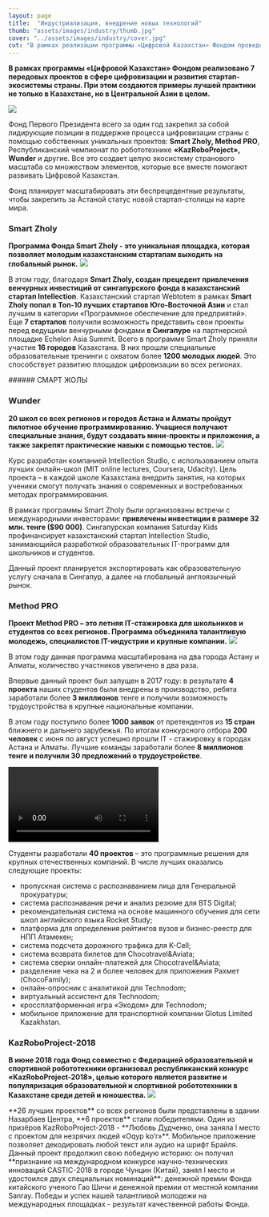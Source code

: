 ```yaml
---
layout: page
title:  "Индустриализация, внедрение новых технологий"
thumb: "assets/images/industry/thumb.jpg"
cover: "../assets/images/industry/cover.jpg"
cut: "В рамках реализации программы «Цифровой Казахстан» Фондом проведено 6 проектов. Реализуются передовые программы в сфере цифровизации и развития стартап-экосистемы страны, создавая примеры лучшей практики не только в Казахстане, но в Центральной Азии в целом."
---
```


**В рамках программы «Цифровой Казахстан» Фондом реализовано 7 передовых
проектов в сфере цифровизации и развития стартап-экосистемы страны.
При этом создаются примеры лучшей практики не только в Казахстане,
но в Центральной Азии в целом.**

![](../assets/images/industry/main-infographic.jpg)

<div class="expandable-content" markdown="1" data-toggle="Свернуть все">

Фонд Первого Президента всего за один год закрепил за собой лидирующие позиции
в поддержке процесса цифровизации страны с помощью собственных уникальных
проектов: **Smart Zholy, Method PRO**, Республиканский чемпионат по робототехнике
**«KazRoboProject», Wunder** и другие. Все это создает целую экосистему
странового масштаба со множеством элементов, которые все вместе помогают
развивать Цифровой Казахстан.

Фонд планирует масштабировать эти беспрецедентные результаты, чтобы закрепить
за Астаной статус новой стартап-столицы на карте мира.


### Smart Zholy
**Программа Фонда Smart Zholy - это уникальная площадка, которая позволяет
молодым казахстанским стартапам выходить на глобальный рынок.**
![](../assets/images/industry/smart-zholy-infographic.jpg)

<div class="expandable-content" markdown="1">

В этом году, благодаря **Smart Zholy, создан прецедент привлечения венчурных инвестиций от сингапурского фонда в казахстанский стартап Intellection**. Казахстанский стартап Webtotem в рамках **Smart Zholy попал в Топ-10 лучших стартапов Юго-Восточной Азии** и стал лучшим в категории «Программное обеспечение для предприятий». Еще **7 стартапов** получили возможность представить свои проекты перед ведущими венчурными фондами **в Сингапуре** на партнерской площадке Echelon Asia Summit. Всего в программе Smart Zholy приняли участие **16 городов** Казахстана. В них прошли специальные образовательные тренинги с охватом более **1200 молодых людей**. Это способствует развитию площадок цифровизации во всех регионах.

<div class="carousel" markdown="1"><div class="carousel-holder">
<div class="swiper-container">

<div class="swiper-wrapper">
<div class="swiper-slide" style="background-image: url(../assets/images/industry/smart-zholy-gallery/1.jpg)"></div>
<div class="swiper-slide" style="background-image: url(../assets/images/industry/smart-zholy-gallery/2.jpg)"></div>
<div class="swiper-slide" style="background-image: url(../assets/images/industry/smart-zholy-gallery/3.jpg)"></div>
<div class="swiper-slide" style="background-image: url(../assets/images/industry/smart-zholy-gallery/4.jpg)"></div>
<div class="swiper-slide" style="background-image: url(../assets/images/industry/smart-zholy-gallery/5.jpg)"></div>
<div class="swiper-slide" style="background-image: url(../assets/images/industry/smart-zholy-gallery/6.jpg)"></div>
<div class="swiper-slide" style="background-image: url(../assets/images/industry/smart-zholy-gallery/7.jpg)"></div>
<div class="swiper-slide" style="background-image: url(../assets/images/industry/smart-zholy-gallery/8.jpg)"></div>
<div class="swiper-slide" style="background-image: url(../assets/images/industry/smart-zholy-gallery/9.jpg)"></div>
<div class="swiper-slide" style="background-image: url(../assets/images/industry/smart-zholy-gallery/10.jpg)"></div>
</div>

<div class="swiper-pagination"></div>
</div>
</div></div>
###### СМАРТ ЖОЛЫ

</div>


### Wunder
**20 школ со всех регионов и городов Астана и Алматы пройдут пилотное обучение
программированию. Учащиеся получают специальные знания, будут создавать
мини-проекты и приложения, а также закрепят практические навыки с помощью
тестов.**
![](../assets/images/industry/wunder-infographic.jpg)

<div class="expandable-content" markdown="1">
Курс разработан компанией Intellection Studio, с использованием опыта лучших онлайн-школ (MIT online lectures, Coursera, Udacity). Цель проекта – в каждой школе Казахстана внедрить занятия, на которых ученики смогут получать знания о современных и востребованных методах программирования.

В рамках программы Smart Zholy были организованы встречи с международными инвесторами: **привлечены инвестиции в размере 32 млн. тенге ($90 000)**. Сингапурская компания Saturday Kids профинансирует казахстанский стартап Intellection Studio, занимающийся разработкой образовательных IT-программ для школьников и студентов.

Данный проект планируется экспортировать как образовательную услугу сначала в
Сингапур, а далее на глобальный англоязычный рынок.
</div>


### Method PRO
**Проект Method PRO – это летняя IT-стажировка для школьников и студентов со
всех регионов. Программа объединила талантливую молодежь, специалистов
IT-индустрии и крупные компании.**
![](../assets/images/industry/method-infographic.jpg)

<div class="expandable-content" markdown="1">
В этом году данная программа масштабирована на два города Астану и Алматы,
количество участников увеличено в два раза.  

Впервые данный проект был запущен в 2017 году: в результате **4 проекта** наших
студентов были внедрены в производство, ребята заработали более **3 миллионов**
тенге и получили возможность трудоустройства в крупные национальные компании.

В этом году поступило более **1000 заявок** от претендентов из **15 стран** ближнего и
дальнего зарубежья. По итогам конкурсного отбора **200 человек** с июня по август
успешно прошли IT - стажировку в городах Астана и Алматы. Лучшие команды
заработали более **8 миллионов тенге и получили 30 предложений о трудоустройстве**.

<video controls>
  <source src="../assets/videos/Method.mp4#t=0.5" type="video/mp4" />
</video>

Студенты разработали **40 проектов** – это программные решения для крупных
отечественных компаний. В числе лучших оказались следующие проекты:

- пропускная система с распознаванием лица для Генеральной прокуратуры; ⠀
- система распознавания речи и анализ резюме для BTS Digital;
- рекомендательная система на основе машинного обучения для сети школ английского языка Rocket Study;
- платформа для определения рейтингов вузов и бизнес-реестр для НПП Атамекен;⠀
- система подсчета дорожного трафика для K-Cell;
- система возврата билетов для Chocotravel&Aviata;
- система сверки онлайн-платежей для Chocotravel&Aviata;
- разделение чека на 2 и более человек для приложения Рахмет (ChocoFamily);⠀
- онлайн-опросник с аналитикой для Technodom;
- виртуальный ассистент для Technodom;⠀
- кроссплатформенная игра «Экодом» для Technodom;
- мобильное приложение для транспортной компании Glotus Limited Kazakhstan.

<div class="carousel" markdown="1"><div class="carousel-holder">
<div class="swiper-container">

<div class="swiper-wrapper">
<div class="swiper-slide" style="background-image: url(../assets/images/industry/method-gallery/1.jpg)"></div>
<div class="swiper-slide" style="background-image: url(../assets/images/industry/method-gallery/2.jpg)"></div>
<div class="swiper-slide" style="background-image: url(../assets/images/industry/method-gallery/3.jpg)"></div>
<div class="swiper-slide" style="background-image: url(../assets/images/industry/method-gallery/4.jpg)"></div>
<div class="swiper-slide" style="background-image: url(../assets/images/industry/method-gallery/5.jpg)"></div>
<div class="swiper-slide" style="background-image: url(../assets/images/industry/method-gallery/6.jpg)"></div>
</div>

<div class="swiper-pagination"></div>
</div>
</div></div>

</div>


### KazRoboProject-2018
**В июне 2018 года Фонд совместно с Федерацией образовательной и спортивной
робототехники организовал республиканский конкурс «KazRoboProject-2018»,
целью которого является развитие и популяризация образовательной и спортивной
робототехники в Казахстане среди детей и юношества.**
![](../assets/images/industry/kazrobo-infographic.jpg)

<div class="expandable-content" markdown="1">
**26 лучших проектов** со всех регионов были представлены в здании Назарбаев Центра,
**6 проектов** стали победителями. Один из призёров KazRoboProject-2018 - **Любовь
Дудченко, она заняла I место с проектом для незрячих людей «Oqyp ko’r»**.
Мобильное приложение позволяет декодировать любой текст или аудио на шрифт
Брайля. Данный проект продолжил свою победную историю: он получил **признание
на международном конкурсе научно-технических инноваций CASTIC-2018 в городе
Чунцин (Китай), занял I место и удостоился двух специальных номинаций**:
 денежной премии Фонда китайского ученого Гао Шичи и денежной премии от
 местной компании Sanray. Победы и успех нашей талантливой молодежи на
 международных площадках - результат качественной работы Фонда.

<div class="carousel" markdown="1"><div class="carousel-holder">
<div class="swiper-container">

<div class="swiper-wrapper">
<div class="swiper-slide" style="background-image: url(../assets/images/industry/kazrobo/1.jpg)"></div>
<div class="swiper-slide" style="background-image: url(../assets/images/industry/kazrobo/2.jpg)"></div>
<div class="swiper-slide" style="background-image: url(../assets/images/industry/kazrobo/3.jpg)"></div>
<div class="swiper-slide" style="background-image: url(../assets/images/industry/kazrobo/4.jpg)"></div>
<div class="swiper-slide" style="background-image: url(../assets/images/industry/kazrobo/5.jpg)"></div>
<div class="swiper-slide" style="background-image: url(../assets/images/industry/kazrobo/6.jpg)"></div>
<div class="swiper-slide" style="background-image: url(../assets/images/industry/kazrobo/7.jpg)"></div>
</div>

<div class="swiper-pagination"></div>
</div>
</div></div>

</div>

</div>
